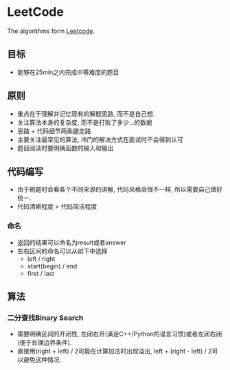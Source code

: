 # LeetCode
The algorithms form [Leetcode](https://leetcode.cn/).
## 目标
- 能够在25min之内完成中等难度的题目
## 原则
- 重点在于理解并记忆现有的解题思路, 而不是自己想.
- 关注算法本身的复杂度, 而不是打败了多少...的数据
- 思路 + 代码细节两条腿走路
- 主要关注最常见的算法, 冷门的解决方式在面试时不会得到认可
- 题目阅读时要明确函数的输入和输出
## 代码编写
- 由于刷题时会看各个不同来源的讲解, 代码风格会很不一样, 所以需要自己做好统一.
- 代码清晰程度 > 代码简洁程度
### 命名
- 返回的结果可以命名为result或者answer
- 左右区间的命名可以从如下中选择
  - left / right
  - start(begin) / end
  - first / last
## 算法
### 二分查找Binary Search
- 需要明确区间的开闭性, 左闭右开(满足C++/Python的语言习惯)或者左闭右闭(便于处理边界条件).
- 直接用(right + left) / 2可能在计算加法时出现溢出, left + (right - left) / 2可以避免这种情况.
